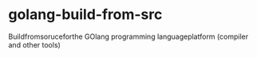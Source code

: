 # golang-build-from-src
Buildfromsoruceforthe GOlang programming languageplatform (compiler and other tools)
